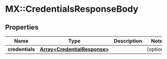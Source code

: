 # MX::CredentialsResponseBody

## Properties
Name | Type | Description | Notes
------------ | ------------- | ------------- | -------------
**credentials** | [**Array&lt;CredentialResponse&gt;**](CredentialResponse.md) |  | [optional] 


